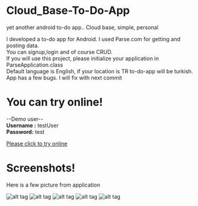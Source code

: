 # Cloud_Base-To-Do-App
yet another android to-do app.. Cloud base, simple, personal

I developed a to-do app for Android. I used Parse.com for getting and posting data. <br/>
You can signup,login and of course CRUD. <br/>
If you will use this project, please initialize your application in ParseApplication.class <br/>
Default language is English, if your location is TR to-do-app will be turkish. <br/>
App has a few bugs. I will fix with next commit 

<h1>You can try online! </h1>
--Demo user-- <br/>
<b>Username :</b> testUser <br/>
<b>Password:</b>  test 

<a href="https://appetize.io/app/cuh56ufv2bkaev12b6r564rf4r" target="_blank">Please click to try online</a>

<h1>Screenshots! </h1>
Here is a few picture from application

![alt tag](http://i58.tinypic.com/2ltov3c.png)
![alt tag](http://i61.tinypic.com/mhvla8.png)
![alt tag](http://i57.tinypic.com/2uqhdoy.png)
![alt tag](http://i61.tinypic.com/w6qr6w.png)
![alt tag](http://i62.tinypic.com/r6zktj.png)



